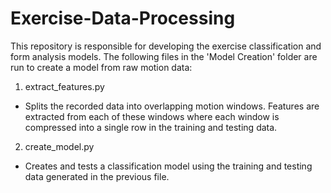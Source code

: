 # Exercise-Data-Processing
 
This repository is responsible for developing the exercise classification and form analysis models. The following files in the 'Model Creation' folder are run to create a model from raw motion data:

1. extract_features.py

- Splits the recorded data into overlapping motion windows. Features are extracted from each of these windows where each window is compressed into a single row in the training and testing data.

2. create_model.py

- Creates and tests a classification model using the training and testing data generated in the previous file.
